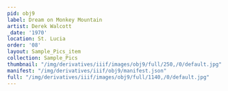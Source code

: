 ```yaml
---
pid: obj9
label: Dream on Monkey Mountain
artist: Derek Walcott
_date: '1970'
location: St. Lucia
order: '08'
layout: Sample_Pics_item
collection: Sample_Pics
thumbnail: "/img/derivatives/iiif/images/obj9/full/250,/0/default.jpg"
manifest: "/img/derivatives/iiif/obj9/manifest.json"
full: "/img/derivatives/iiif/images/obj9/full/1140,/0/default.jpg"
---
```

